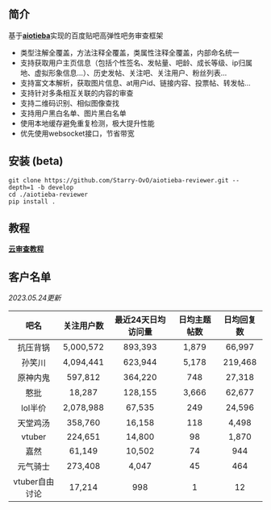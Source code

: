 ## 简介

基于[**aiotieba**](https://github.com/Starry-OvO/aiotieba)实现的百度贴吧高弹性吧务审查框架

+ 类型注解全覆盖，方法注释全覆盖，类属性注释全覆盖，内部命名统一
+ 支持获取用户主页信息（包括个性签名、发帖量、吧龄、成长等级、ip归属地、虚拟形象信息...）、历史发帖、关注吧、关注用户、粉丝列表...
+ 支持富文本解析，获取图片信息、at用户id、链接内容、投票帖、转发帖...
+ 支持针对多条相互关联的内容的审查
+ 支持二维码识别、相似图像查找
+ 支持用户黑白名单、图片黑白名单
+ 使用本地缓存避免重复检测，极大提升性能
+ 优先使用websocket接口，节省带宽

## 安装 (beta)

```shell
git clone https://github.com/Starry-OvO/aiotieba-reviewer.git --depth=1 -b develop
cd ./aiotieba-reviewer
pip install .
```

## 教程

[**云审查教程**](tutorial/reviewer.md)

## 客户名单

*2023.05.24更新*

|      吧名      | 关注用户数 | 最近24天日均访问量 | 日均主题帖数 | 日均回复数 |
| :------------: | :--------: | :----------------: | :----------: | :--------: |
|    抗压背锅    | 5,000,572  |      893,393       |    1,879     |   66,997   |
|     孙笑川     | 4,094,441  |      623,944       |    5,178     |  219,468   |
|    原神内鬼    |  597,812   |      364,220       |     748      |   27,318   |
|      憨批      |   18,287   |      128,155       |    3,666     |   62,677   |
|    lol半价     | 2,078,988  |       67,535       |     249      |   24,596   |
|    天堂鸡汤    |  358,760   |       16,158       |     118      |   4,498    |
|     vtuber     |  224,651   |       14,800       |      98      |   1,870    |
|      嘉然      |   61,149   |       10,502       |      74      |    944     |
|    元气骑士    |  273,408   |       4,047        |      45      |    464     |
| vtuber自由讨论 |   17,214   |        998         |      1       |     12     |
